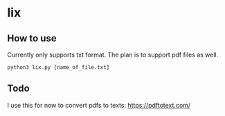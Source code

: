 # lix

## How to use
Currently only supports txt format. The plan is to support pdf files as well.

`python3 lix.py [name_of_file.txt]`

## Todo

I use this for now to convert pdfs to texts: https://pdftotext.com/
